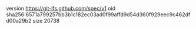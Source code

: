 version https://git-lfs.github.com/spec/v1
oid sha256:6571a799257bb3b1c182ec03ad0f99affd9d54d360f929eec9c462dfd00a29b2
size 20738
